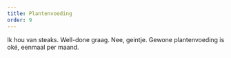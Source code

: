 ```yaml
---
title: Plantenvoeding
order: 9
---
```



Ik hou van steaks. Well-done graag. Nee, geintje. Gewone plantenvoeding is oké, eenmaal per maand.